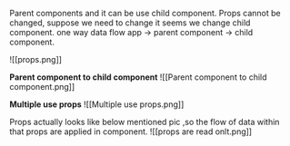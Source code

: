 Parent components and it can be use child component.
Props cannot be changed, suppose we need to change it seems we change child component.
one way data flow app -> parent component -> child component.

![[props.png]]

**Parent component to child component**
![[Parent component to child component.png]]

**Multiple use props**
![[Multiple use props.png]]

Props actually looks like below mentioned pic ,so the flow  of data within that props are applied in component.
![[props are read onlt.png]]